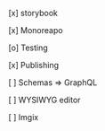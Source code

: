 [x] storybook 

[x] Monoreapo

[o] Testing

[x] Publishing

[ ] Schemas => GraphQL

[ ] WYSIWYG editor


[ ] Imgix
